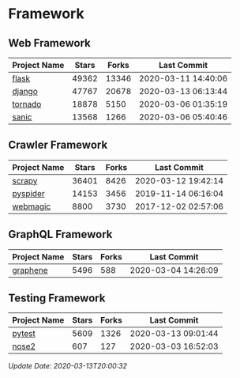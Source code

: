 # Framework

## Web Framework

| Project Name | Stars | Forks | Last Commit |
| ------------ | ----- | ----- | ----------- |
| [flask](https://github.com/pallets/flask) | 49362 | 13346 | 2020-03-11 14:40:06 |
| [django](https://github.com/django/django) | 47767 | 20678 | 2020-03-13 06:13:44 |
| [tornado](https://github.com/tornadoweb/tornado) | 18878 | 5150 | 2020-03-06 01:35:19 |
| [sanic](https://github.com/huge-success/sanic) | 13568 | 1266 | 2020-03-06 05:40:46 |

## Crawler Framework

| Project Name | Stars | Forks | Last Commit |
| ------------ | ----- | ----- | ----------- |
| [scrapy](https://github.com/scrapy/scrapy) | 36401 | 8426 | 2020-03-12 19:42:14 |
| [pyspider](https://github.com/binux/pyspider) | 14153 | 3456 | 2019-11-14 06:16:04 |
| [webmagic](https://github.com/code4craft/webmagic) | 8800 | 3730 | 2017-12-02 02:57:06 |

## GraphQL Framework

| Project Name | Stars | Forks | Last Commit |
| ------------ | ----- | ----- | ----------- |
| [graphene](https://github.com/graphql-python/graphene) | 5496 | 588 | 2020-03-04 14:26:09 |

## Testing Framework

| Project Name | Stars | Forks | Last Commit |
| ------------ | ----- | ----- | ----------- |
| [pytest](https://github.com/pytest-dev/pytest) | 5609 | 1326 | 2020-03-13 09:01:44 |
| [nose2](https://github.com/nose-devs/nose2) | 607 | 127 | 2020-03-03 16:52:03 |

*Update Date: 2020-03-13T20:00:32*